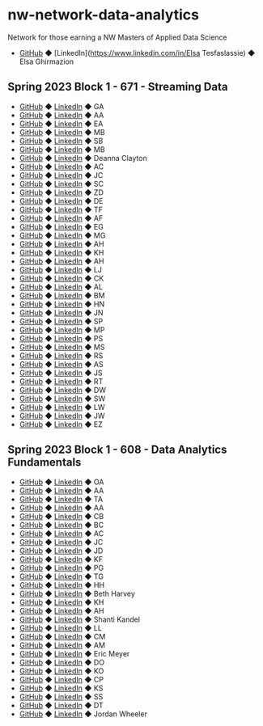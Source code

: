 # nw-network-data-analytics

Network for those earning a NW Masters of Applied Data Science

- [GitHub](https://github.com/elsagis) ◆ [LinkedIn](https://www.linkedin.com/in/Elsa Tesfaslassie) ◆ Elsa Ghirmazion

## Spring 2023 Block 1 - 671 - Streaming Data

 - [GitHub]() ◆ [LinkedIn]() ◆ GA
 - [GitHub]() ◆ [LinkedIn]() ◆ AA
 - [GitHub]() ◆ [LinkedIn]() ◆ EA
 - [GitHub]() ◆ [LinkedIn]() ◆ MB
 - [GitHub]() ◆ [LinkedIn]() ◆ SB
 - [GitHub]() ◆ [LinkedIn]() ◆ MB
 - [GitHub](https://github.com/declayton) ◆ [LinkedIn]() ◆ Deanna Clayton
 - [GitHub]() ◆ [LinkedIn]() ◆ AC
 - [GitHub]() ◆ [LinkedIn]() ◆ JC
 - [GitHub]() ◆ [LinkedIn]() ◆ SC
 - [GitHub]() ◆ [LinkedIn]() ◆ ZD
 - [GitHub]() ◆ [LinkedIn]() ◆ DE
 - [GitHub]() ◆ [LinkedIn]() ◆ TF
 - [GitHub]() ◆ [LinkedIn]() ◆ AF
 - [GitHub]() ◆ [LinkedIn]() ◆ EG
 - [GitHub]() ◆ [LinkedIn]() ◆ MG
 - [GitHub]() ◆ [LinkedIn]() ◆ AH
 - [GitHub]() ◆ [LinkedIn]() ◆ KH
 - [GitHub]() ◆ [LinkedIn]() ◆ AH
 - [GitHub]() ◆ [LinkedIn]() ◆ LJ
 - [GitHub]() ◆ [LinkedIn]() ◆ CK
 - [GitHub]() ◆ [LinkedIn]() ◆ AL
 - [GitHub]() ◆ [LinkedIn]() ◆ BM
 - [GitHub]() ◆ [LinkedIn]() ◆ HN
 - [GitHub]() ◆ [LinkedIn]() ◆ JN
 - [GitHub]() ◆ [LinkedIn]() ◆ SP
 - [GitHub]() ◆ [LinkedIn]() ◆ MP
 - [GitHub]() ◆ [LinkedIn]() ◆ PS
 - [GitHub]() ◆ [LinkedIn]() ◆ MS
 - [GitHub]() ◆ [LinkedIn]() ◆ RS
 - [GitHub]() ◆ [LinkedIn]() ◆ AS
 - [GitHub]() ◆ [LinkedIn]() ◆ JS
 - [GitHub]() ◆ [LinkedIn]() ◆ RT
 - [GitHub]() ◆ [LinkedIn]() ◆ DW
 - [GitHub]() ◆ [LinkedIn]() ◆ SW
 - [GitHub]() ◆ [LinkedIn]() ◆ LW
 - [GitHub]() ◆ [LinkedIn]() ◆ JW
 - [GitHub]() ◆ [LinkedIn]() ◆ EZ

## Spring 2023 Block 1 - 608 - Data Analytics Fundamentals

 - [GitHub]() ◆ [LinkedIn]() ◆ OA
 - [GitHub]() ◆ [LinkedIn]() ◆ AA
 - [GitHub]() ◆ [LinkedIn]() ◆ TA
 - [GitHub]() ◆ [LinkedIn]() ◆ AA
 - [GitHub]() ◆ [LinkedIn]() ◆ CB
 - [GitHub]() ◆ [LinkedIn]() ◆ BC
 - [GitHub]() ◆ [LinkedIn]() ◆ AC
 - [GitHub]() ◆ [LinkedIn]() ◆ JC
 - [GitHub]() ◆ [LinkedIn]() ◆ JD
 - [GitHub]() ◆ [LinkedIn]() ◆ KF
 - [GitHub]() ◆ [LinkedIn]() ◆ PG
 - [GitHub]() ◆ [LinkedIn]() ◆ TG
 - [GitHub]() ◆ [LinkedIn]() ◆ HH
 - [GitHub](https://github.com/bethharvey) ◆ [LinkedIn](https://www.linkedin.com/in/beth-harvey-033991240/) ◆ Beth Harvey
 - [GitHub]() ◆ [LinkedIn]() ◆ KH
 - [GitHub]() ◆ [LinkedIn]() ◆ AH
 - [GitHub](https://github.com/Shantik998) ◆ [LinkedIn](https://www.linkedin.com/in/shanti-kandel-8a307513a/) ◆ Shanti Kandel
 - [GitHub]() ◆ [LinkedIn]() ◆ LL
 - [GitHub]() ◆ [LinkedIn]() ◆ CM
 - [GitHub]() ◆ [LinkedIn]() ◆ AM
 - [GitHub](https://github.com/ericmeyer1) ◆ [LinkedIn](https://www.linkedin.com/in/ericmeyer123/) ◆ Eric Meyer
 - [GitHub]() ◆ [LinkedIn]() ◆ DO
 - [GitHub]() ◆ [LinkedIn]() ◆ KO
 - [GitHub]() ◆ [LinkedIn]() ◆ CP
 - [GitHub]() ◆ [LinkedIn]() ◆ KS
 - [GitHub]() ◆ [LinkedIn]() ◆ SS
 - [GitHub]() ◆ [LinkedIn]() ◆ DT
 - [GitHub](https://github.com/jordanwheeler7) ◆ [LinkedIn](https://www.linkedin.com/in/jordan-wheeler-8724a9195/) ◆ Jordan Wheeler

